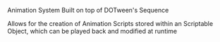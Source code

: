 Animation System Built on top of DOTween's Sequence

Allows for the creation of Animation Scripts stored within an Scriptable Object, which can be played back and modified at runtime
